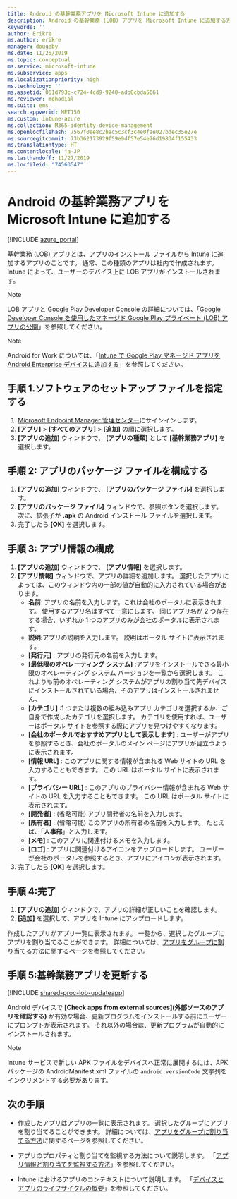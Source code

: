 ```yaml
---
title: Android の基幹業務アプリを Microsoft Intune に追加する
description: Android の基幹業務 (LOB) アプリを Microsoft Intune に追加する方法について学習します。
keywords: ''
author: Erikre
ms.author: erikre
manager: dougeby
ms.date: 11/26/2019
ms.topic: conceptual
ms.service: microsoft-intune
ms.subservice: apps
ms.localizationpriority: high
ms.technology: ''
ms.assetid: 061d793c-c724-4cd9-9240-adb0cbda5661
ms.reviewer: mghadial
ms.suite: ems
search.appverid: MET150
ms.custom: intune-azure
ms.collection: M365-identity-device-management
ms.openlocfilehash: 7567f0ee8c2bac5c3cf3c4e0fae027bdec35e27e
ms.sourcegitcommit: 73b362173929f59e9df57e54e76d19834f155433
ms.translationtype: HT
ms.contentlocale: ja-JP
ms.lasthandoff: 11/27/2019
ms.locfileid: "74563547"
---
```

# <a name="add-an-android-line-of-business-app-to-microsoft-intune"></a>Android の基幹業務アプリを Microsoft Intune に追加する

[!INCLUDE [azure_portal](../includes/azure_portal.md)]

基幹業務 (LOB) アプリとは、アプリのインストール ファイルから Intune に追加するアプリのことです。 通常、この種類のアプリは社内で作成されます。 Intune によって、ユーザーのデバイス上に LOB アプリがインストールされます。 

> [!Note]
> LOB アプリと Google Play Developer Console の詳細については、「[Google Developer Console を使用したマネージド Google Play プライベート (LOB) アプリの公開](apps-add-android-for-work.md?#managed-google-play-private-lob-app-publishing-using-the-google-developer-console)」を参照してください。 

> [!Note]
> Android for Work については、「[Intune で Google Play マネージド アプリを Android Enterprise デバイスに追加する](apps-add-android-for-work.md)」を参照してください。 

## <a name="step-1-specify-the-software-setup-file"></a>手順 1.ソフトウェアのセットアップ ファイルを指定する

1. [Microsoft Endpoint Manager 管理センター](https://go.microsoft.com/fwlink/?linkid=2109431)にサインインします。
2. **[アプリ]**  >  **[すべてのアプリ]**  >  **[追加]** の順に選択します。
3. **[アプリの追加]** ウィンドウで、 **[アプリの種類]** として **[基幹業務アプリ]** を選択します。

## <a name="step-2-configure-the-app-package-file"></a>手順 2: アプリのパッケージ ファイルを構成する

1. **[アプリの追加]** ウィンドウで、 **[アプリのパッケージ ファイル]** を選択します。
2. **[アプリのパッケージ ファイル]** ウィンドウで、参照ボタンを選択します。 次に、拡張子が **.apk** の Android インストール ファイルを選択します。
3. 完了したら **[OK]** を選択します。

## <a name="step-3-configure-app-information"></a>手順 3: アプリ情報の構成

1. **[アプリの追加]** ウィンドウで、 **[アプリ情報]** を選択します。
2. **[アプリ情報]** ウィンドウで、アプリの詳細を追加します。 選択したアプリによっては、このウィンドウ内の一部の値が自動的に入力されている場合があります。
    - **名前**: アプリの名前を入力します。これは会社のポータルに表示されます。 使用するアプリ名はすべて一意にします。 同じアプリ名が 2 つ存在する場合、いずれか 1 つのアプリのみが会社のポータルに表示されます。
    - **説明**:アプリの説明を入力します。 説明はポータル サイトに表示されます。
    - **[発行元]** : アプリの発行元の名前を入力します。
    - **[最低限のオペレーティング システム]** :アプリをインストールできる最小限のオペレーティング システム バージョンを一覧から選択します。 これよりも前のオペレーティング システムがアプリの割り当て先デバイスにインストールされている場合、そのアプリはインストールされません。
    - **[カテゴリ]** :1 つまたは複数の組み込みアプリ カテゴリを選択するか、ご自身で作成したカテゴリを選択します。 カテゴリを使用すれば、ユーザーはポータル サイトを参照する際にアプリを見つけやすくなります。
    - **[会社のポータルでおすすめアプリとして表示します]** : ユーザーがアプリを参照するとき、会社のポータルのメイン ページにアプリが目立つように表示されます。
    - **[情報 URL]** : このアプリに関する情報が含まれる Web サイトの URL を入力することもできます。 この URL はポータル サイトに表示されます。
    - **[プライバシー URL]** : このアプリのプライバシー情報が含まれる Web サイトの URL を入力することもできます。 この URL はポータル サイトに表示されます。
    - **[開発者]** : (省略可能) アプリ開発者の名前を入力します。
    - **[所有者]** : (省略可能) このアプリの所有者の名前を入力します。 たとえば、「**人事部**」と入力します。
    - **[メモ]** : このアプリに関連付けるメモを入力します。
    - **[ロゴ]** : アプリに関連付けるアイコンをアップロードします。 ユーザーが会社のポータルを参照するとき、アプリにアイコンが表示されます。
3. 完了したら **[OK]** を選択します。

## <a name="step-4-finish-up"></a>手順 4:完了

1. **[アプリの追加]** ウィンドウで、アプリの詳細が正しいことを確認します。
2. **[追加]** を選択して、アプリを Intune にアップロードします。

作成したアプリがアプリ一覧に表示されます。 一覧から、選択したグループにアプリを割り当てることができます。 詳細については、[アプリをグループに割り当てる方法](apps-deploy.md)に関するページを参照してください。

## <a name="step-5-update-a-line-of-business-app"></a>手順 5:基幹業務アプリを更新する

[!INCLUDE [shared-proc-lob-updateapp](../includes/shared-proc-lob-updateapp.md)]

Android デバイスで **[Check apps from external sources]\(外部ソースのアプリを確認する\)** が有効な場合、更新プログラムをインストールする前にユーザーにプロンプトが表示されます。 それ以外の場合は、更新プログラムが自動的にインストールされます。

> [!Note]
> Intune サービスで新しい APK ファイルをデバイスへ正常に展開するには、APK パッケージの AndroidManifest.xml ファイルの `android:versionCode` 文字列をインクリメントする必要があります。

## <a name="next-steps"></a>次の手順

- 作成したアプリはアプリの一覧に表示されます。 選択したグループにアプリを割り当てることができます。 詳細については、[アプリをグループに割り当てる方法](apps-deploy.md)に関するページを参照してください。

- アプリのプロパティと割り当てを監視する方法について説明します。 「[アプリ情報と割り当てを監視する方法](apps-monitor.md)」を参照してください。

- Intune におけるアプリのコンテキストについて説明します。 「[デバイスとアプリのライフサイクルの概要](../fundamentals/device-lifecycle.md)」を参照してください。
